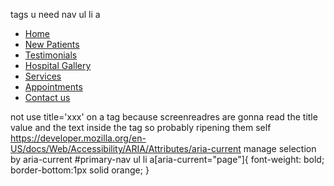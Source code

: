 tags u need
nav
ul 
li
a
 
 
 <nav id="primary-nav" aria-label="Main">
                  <div class="main-nav bg-primary">
            <ul class="container list-group bg-primary">
               <li>
                  <a aria-current="page" href="#"
                     class="list-group-item list-group-item-action bg-primary border-0 active">Home </a>
               </li>
               <li>
                  <a href="#" class="list-group-item list-group-item-action bg-primary border-0 ">New Patients</a>
               </li>
               <li>
                  <a href="#" class="list-group-item list-group-item-action bg-primary border-0">Testimonials</a>
               </li>
               <li>
                  <a href="#" class="list-group-item list-group-item-action bg-primary border-0">Hospital Gallery</a>
               </li>
               <li>
                  <a href="#" class="list-group-item list-group-item-action bg-primary border-0">Services</a>
               </li>
               <li>
                  <a href="#" class="list-group-item list-group-item-action bg-primary border-0">Appointments</a>
               </li>
               <li>
                  <a href="#" class="list-group-item list-group-item-action bg-primary border-0">Contact us</a>
               </li>
            </ul>
         </div>
      </nav>

not use title='xxx' on a tag because screenreadres are gonna read the title value and the text inside the tag so probably ripening them self
https://developer.mozilla.org/en-US/docs/Web/Accessibility/ARIA/Attributes/aria-current
manage selection by aria-current
#primary-nav ul li a[aria-current="page"]{
    font-weight: bold;
    border-bottom:1px solid orange;
}